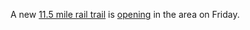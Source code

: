 A new <a href="https://hudsonvalleyone.com/2019/10/09/new-11-5-mile-ashokan-rail-trail-promises-great-fall-foliage-views/">11.5 mile rail trail</a> is <a href="https://ulstercountyny.gov/sites/default/files/documents/planning/20161201%20Ashokan%20Rail%20Trail-%20%20Public%20Information%20Meeting%20FINAL%20without%20videos.pdf">opening</a> in the area on Friday. 

